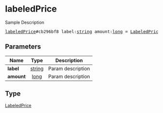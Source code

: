 # labeledPrice

Sample Description

<pre>
<a href="../constructor/labeledPrice.md">labeledPrice</a>#cb296bf8 label:<a href="../type/string.md">string</a> amount:<a href="../type/long.md">long</a> = <a href="../type/LabeledPrice.md">LabeledPrice</a>;
</pre>
## Parameters

| Name | Type | Description |
|------|:----:|-------------|
| **label** | <a href="../type/string.md">string</a> | Param description |
| **amount** | <a href="../type/long.md">long</a> | Param description |

## Type

<a href="../type/LabeledPrice.md">LabeledPrice</a>
